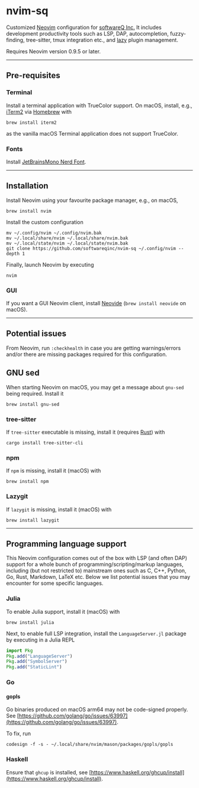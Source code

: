 # nvim-sq

Customized [Neovim](https://neovim.io/) configuration for
[softwareQ Inc.](https://www.softwareq.ca/) It includes development
productivity tools such as LSP, DAP, autocompletion, fuzzy-finding, tree-sitter,
tmux integration etc., and [lazy](https://github.com/folke/lazy.nvim) plugin
management.

Requires Neovim version 0.9.5 or later.

---

## Pre-requisites

### Terminal

Install a terminal application with TrueColor support. On macOS, install, e.g.,
[iTerm2](https://iterm2.com/) via [Homebrew](https://brew.sh/) with

```shell
brew install iterm2
```

as the vanilla macOS Terminal application does not support TrueColor.

### Fonts

Install [JetBrainsMono Nerd Font](https://www.nerdfonts.com/).

---

## Installation

Install Neovim using your favourite package manager, e.g., on macOS,

```shell
brew install nvim
```

Install the custom configuration

```shell
mv ~/.config/nvim ~/.config/nvim.bak
mv ~/.local/share/nvim ~/.local/share/nvim.bak
mv ~/.local/state/nvim ~/.local/state/nvim.bak
git clone https://github.com/softwareqinc/nvim-sq ~/.config/nvim --depth 1
```

Finally, launch Neovim by executing

```shell
nvim
```

### GUI

If you want a GUI Neovim client, install [Neovide](https://neovide.dev/)
(`brew install neovide` on macOS).

---

## Potential issues

From Neovim, run `:checkhealth` in case you are getting warnings/errors
and/or there are missing packages required for this configuration.

## GNU sed

When starting Neovim on macOS, you may get a message about `gnu-sed` being
required. Install it

```shell
brew install gnu-sed
```

### tree-sitter

If `tree-sitter` executable is missing, install it (requires
[Rust](https://www.rust-lang.org/)) with

```shell
cargo install tree-sitter-cli
```

### npm

If `npm` is missing, install it (macOS) with

```shell
brew install npm
```

### Lazygit

If `lazygit` is missing, install it (macOS) with

```shell
brew install lazygit
```

---

## Programming language support

This Neovim configuration comes out of the box with LSP (and often DAP) support
for a whole bunch of programming/scripting/markup languages, including (but not
restricted to) mainstream ones such as C, C++, Python, Go, Rust, Markdown,
LaTeX etc. Below we list potential issues that you may encounter for some
specific languages.

### Julia

To enable Julia support, install it (macOS) with

```shell
brew install julia
```

Next, to enable full LSP integration, install the `LanguageServer.jl` package
by executing in a Julia REPL

```julia
import Pkg
Pkg.add("LanguageServer")
Pkg.add("SymbolServer")
Pkg.add("StaticLint")
```

### Go

#### gopls

Go binaries produced on macOS arm64 may not be code-signed properly. See
[https://github.com/golang/go/issues/63997](https://github.com/golang/go/issues/63997).

To fix, run

```shell
codesign -f -s - ~/.local/share/nvim/mason/packages/gopls/gopls
```

### Haskell

Ensure that `ghcup` is installed, see
[https://www.haskell.org/ghcup/install](https://www.haskell.org/ghcup/install).
